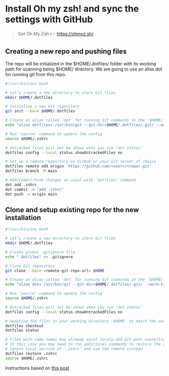 # Install Oh my zsh! and sync the settings with GitHub

> Get Oh My Zsh 👉 https://ohmyz.sh/

## Creating a new repo and pushing files
The repo will be initialized in the $HOME/.dotfiles/ folder with its working path for scanning being $HOME/ directory. We are going to use an alias dot for running git from this repo.
```bash
#!/usr/bin/env bash

# Let's create a new directory to store Git files 
mkdir $HOME/.dotfiles

# Initialize a new Git repository
git init --bare $HOME/.dotfiles

# Create an alias called 'dot' for running Git commands in the '$HOME/.dotfiles' repository
echo "alias dotfiles='/usr/bin/git --git-dir=$HOME/.dotfiles/.git/ --work-tree=$HOME'" >> $HOME/.zshrc

# Run 'source' command to update the config
source $HOME/.zshrc

# Untracked files will not be shown when you run ‘dot status’
dotfiles config --local status.showUntrackedFiles no

# Set up a remote repository on GitHub or your Git server of choice
dotfiles remote add origin 'https://github.com/<user>/<repo>.git'
dotfiles branch -M main

# Add/Commit/Push changes as usual with ‘dotfiles’ command
dot add .zshrc
dot commit -m "add .zshrc"
dot push -u origin main
```

## Clone and setup existing repo for the new installation
```bash
#!/usr/bin/env bash

# Let's create a new directory to store Git files 
mkdir $HOME/.dotfiles

# Create global .gitignore file
echo ".dotfiles" >> .gitignore

# Clone Git repository
git clone --bare <remote-git-repo-url> $HOME

# Create an alias called 'dot' for running Git commands in the '$HOME/.dotfiles' repository
echo "alias dot='/usr/bin/git --git-dir=$HOME/.dotfiles/.git/ --work-tree=$HOME'" >> $HOME/.zshrc

# Run 'source' command to update the config
source $HOME/.zshrc

# Untracked files will not be shown when you run ‘dot status’
dotfiles config --local status.showUntrackedFiles no

# Updating the files in your working directory '$HOME' to match the version of the files in the branch
dotfiles checkout
dotfiles status

# Files with same names may already exist localy and Git wont overwrite them
# In this case you may need to run additional commands to restore the remote vertion
# Ignore local version of '.zshrc' and use the remote instead
dotfiles restore .zshrc
source $HOME/.zshrc
```
Instructions based on [this post](https://fwuensche.medium.com/how-to-manage-your-dotfiles-with-git-f7aeed8adf8b)
